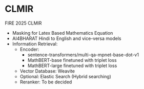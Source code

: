# CLMIR
FIRE 2025 CLMIR

- Masking for Latex Based Mathematics Equation
- AI4BHARAT Hindi to English and vice-versa models
- Information Retrieval:
   - Encoder:
     - sentence-transformers/multi-qa-mpnet-base-dot-v1
     - MathBERT-base finetuned with triplet loss
     - MathBERT-large finetuned with triplet loss
  - Vector Database: Weavite
  - Optional: Elastic Search (Hybrid searching)
  - Reranker: To be decided  
